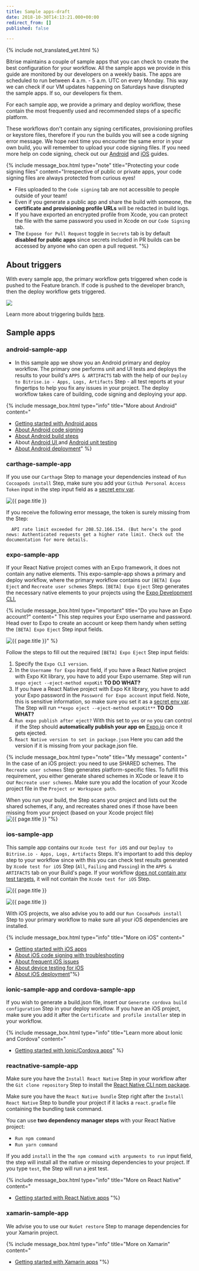 ```yaml
---
title: Sample apps-draft
date: 2018-10-30T14:13:21.000+00:00
redirect_from: []
published: false

---
```

{% include not_translated_yet.html %}

Bitrise maintains a couple of sample apps that you can check to create the best configuration for your workflow. All the sample apps we provide in this guide are monitored by our developers on a weekly basis. The apps are scheduled to run between 4 a.m. - 5 a.m. UTC on every Monday. This way we can check if our VM updates happening on Saturdays have disrupted the sample apps. If so, our developers fix them.

For each sample app, we provide a primary and deploy workflow, these contain the most frequently used and recommended steps of a specific platform.

These workflows don't contain any signing certificates, provisioning profiles or keystore files, therefore if you run the builds you will see a code signing error message. We hope next time you encounter the same error in your own build, you will remember to upload your code signing files. If you need more help on code signing, check out our [Android](/code-signing/android-code-signing/android-code-signing-procedures/) and [iOS](/code-signing/ios-code-signing/code-signing/) guides.

{% include message_box.html type="note" title="Protecting your code signing files" content="Irrespective of public or private apps, your code signing files are always protected from curious eyes!

* Files uploaded to the `Code signing` tab are not accessible to people outside of your team!
* Even if you generate a public app and share the build with someone, the **certificate and provisioning profile URLs** will be redacted in build logs.
* If you have exported an encrypted profile from Xcode, you can protect the file with the same password you used in Xcode on our `Code Signing` tab.
* The `Expose for Pull Request` toggle in `Secrets` tab is by default **disabled for public apps** since secrets included in PR builds can be accessed by anyone who can open a pull request. "%}

## About triggers

With every sample app, the primary workflow gets triggered when code is pushed to the Feature branch. If code is pushed to the developer branch, then the deploy workflow gets triggered.

![](/img/triggers-sample-app.png)

Learn more about triggering builds [here](/builds/triggering-builds/triggering-builds/).

## Sample apps

### android-sample-app

* In this sample app we show you an Android primary and deploy workflow. The primary one performs unit and UI tests and deploys the results to your build's `APPS & ARTIFACTS` tab with the help of our `Deploy to Bitrise.io - Apps, Logs, Artifacts` Step - all test reports at your fingertips to help you fix any issues in your project. The deploy workflow takes care of building, code signing and deploying your app.

{% include message_box.html type="info" title="More about Android" content="

* [Getting started with Android apps](/getting-started/getting-started-with-android-apps/)
* [About Android code signing](/code-signing/android-code-signing/android-code-signing-procedures/)
* [About Android build steps](/tips-and-tricks/android-tips-and-tricks/)
* About [Android UI ](/testing/device-testing-for-android/)and [Android unit testing](/testing/android-run-a-unit-test/)
* [About Android deployment](/deploy/android-deploy/deploying-android-apps/)" %}

### carthage-sample-app

If you use our `Carthage` Step to manage your dependencies instead of `Run Cocoapods install` Step, make sure you add your `Github Personal Access Token` input in the step input field as a [secret env var](/builds/env-vars-secret-env-vars/#about-secrets).

![{{ page.title }}](/img/carthage.png)

If you receive the following error message, the token is surely missing from the Step:

      API rate limit exceeded for 208.52.166.154. (But here’s the good news: Authenticated requests get a higher rate limit. Check out the documentation for more details.

### expo-sample-app

If your React Native project comes with an Expo framework, it does not contain any native elements. This expo-sample-app shows a primary and deploy workflow, where the primary workflow contains our `[BETA] Expo Eject` and `Recreate user schemes` Steps. `[BETA] Expo Eject` Step generates the necessary native elements to your projects using the [Expo Development CLI.](https://docs.expo.io/versions/latest/introduction/installation#local-development-tool-expo-cli)

{% include message_box.html type="important" title="Do you have an Expo account?" content=" This step requires your Expo username and password. Head over to Expo to create an account or keep them handy when setting the `[BETA] Expo Eject` Step input fields.

![{{ page.title }}](/img/expo-eject.png)" %}

Follow the steps to fill out the required `[BETA] Expo Eject` Step input fields:

1. Specify the `Expo CLI version`.
2. In the `Username for Expo` input field, if you have a React Native project with Expo Kit library, you have to add your Expo username. Step will run `expo eject --eject-method expoKit` **TO DO WHAT?**
3. If you have a React Native project with Expo Kit library, you have to add your Expo password in the `Password for Expo account` input field. Note, this is sensitive information, so make sure you set it as a [secret env var](/builds/env-vars-secret-env-vars/#about-secrets/).  The Step will run `**expo eject --eject-method expoKit**` **TO DO WHAT?**
4. `Run expo publish after eject?` With this set to `yes` or `no` you can control if the Step should **automatically publish your app on** [Expo.io](https://expo.io/) once it gets ejected.
5. `React Native version to set in package.json` Here you can add the version if it is missing from your package.json file.

{% include message_box.html type="note" title="My message" content="
In the case of an iOS project: you need to use SHARED schemes. The `Recreate user schemes` Step generates platform-specific files. To fulfill this requirement, you either generate shared schemes in XCode or leave it to our `Recreate user schemes`. Make sure you add the location of your Xcode project file in the `Project or Workspace path`.

When you run your build, the Step scans your project and lists out the shared schemes, if any, and recreates shared ones if those have been missing from your project (based on your Xcode project file)
![{{ page.title }}](/img/recreate=schemes.png)
"%}

### ios-sample-app

This sample app contains our `Xcode test for iOS` and our `Deploy to Bitrise.io - Apps, Logs, Artifacts` Steps. It's important to add this deploy step to your workflow since with this you can check test results generated by `Xcode test for iOS` Step (`All`, `Failing` and `Passing`) in the `APPS & ARTIFACTS` tab on your Build's page. If your workflow [does not contain any test targets](/getting-started/getting-started-with-ios-apps/#running-xcode-tests), it will not contain the `Xcode test for iOS` Step.

![{{ page.title }}](/img/sample-app-ios.png)

![{{ page.title }}](/img/xcode-test-results.png)

With iOS projects, we also advise you to add our `Run CocoaPods install` Step to your primary workflow to make sure all your iOS dependencies are installed.

{% include message_box.html type="info" title="More on iOS" content="

* [Getting started with iOS apps](/getting-started/getting-started-with-ios-apps/)
* [About iOS code signing with troubleshooting](/code-signing/ios-code-signing/code-signing/)
* [About frequent iOS issues](/troubleshooting/frequent-ios-issues/)
* [About device testing for iOS](/testing/device-testing-for-ios/)
* [About iOS deployment](/deploy/ios-deploy/introduction-to-deploying-ios-apps/)"%}

### ionic-sample-app and cordova-sample-app

If you wish to generate a build.json file, insert our `Generate cordova build configuration` Step in your deploy workflow. If you have an iOS project, make sure you add it after the `Certificate and profile installer` step in your workflow.

{% include message_box.html type="info" title="Learn more about Ionic and Cordova" content="

* [Getting started with Ionic/Cordova apps](/getting-started/getting-started-with-ionic-cordova-apps/)" %}

### reactnative-sample-app

Make sure you have the `Install React Native` Step in your workflow after the `Git clone repository` Step to install the [React Native CLI npm package](https://www.npmjs.com/package/react-native-cli).

Make sure you have the `React Native bundle` Step right after the `Install React Native` Step to bundle your project if it lacks a `react.gradle` file containing the bundling task command.

You can use **two dependency manager steps** with your React Native project:

* `Run npm command`
* `Run yarn command`

If you add `install` in the `The npm command with arguments to run` input field, the step will install all the native or missing dependencies to your project. If you type `test`, the Step will run a jest test.

{% include message_box.html type="info" title="More on React Native" content="

* [Getting started with React Native apps](/getting-started/getting-started-with-react-native-apps/) "%}

### xamarin-sample-app

We advise you to use our `NuGet restore` Step to manage dependencies for your Xamarin project.

{% include message_box.html type="info" title="More on Xamarin" content="

* [Getting started with Xamarin apps](/getting-started/getting-started-with-xamarin-apps/) "%}